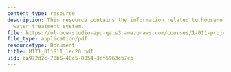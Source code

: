 ```yaml
---
content_type: resource
description: This resource contains the information related to household drinking
  water treatment system.
file: https://ol-ocw-studio-app-qa.s3.amazonaws.com/courses/1-011-project-evaluation-spring-2011/ba972d2c78b648c580543cf5963cb7cb_MIT1_011S11_lec20.pdf
file_type: application/pdf
resourcetype: Document
title: MIT1_011S11_lec20.pdf
uid: ba972d2c-78b6-48c5-8054-3cf5963cb7cb
---
```

